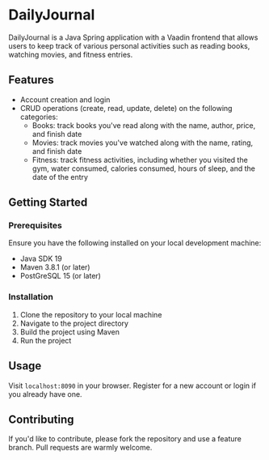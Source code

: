 # DailyJournal

DailyJournal is a Java Spring application with a Vaadin frontend that allows users to keep track of various personal activities such as reading books, watching movies, and fitness entries. 

## Features
- Account creation and login
- CRUD operations (create, read, update, delete) on the following categories:
  - Books: track books you've read along with the name, author, price, and finish date
  - Movies: track movies you've watched along with the name, rating, and finish date
  - Fitness: track fitness activities, including whether you visited the gym, water consumed, calories consumed, hours of sleep, and the date of the entry

## Getting Started

### Prerequisites

Ensure you have the following installed on your local development machine:

- Java SDK 19
- Maven 3.8.1 (or later)
- PostGreSQL 15 (or later)

### Installation

1. Clone the repository to your local machine
2. Navigate to the project directory
3. Build the project using Maven
4. Run the project


## Usage

Visit `localhost:8090` in your browser. Register for a new account or login if you already have one.


## Contributing

If you'd like to contribute, please fork the repository and use a feature branch. Pull requests are warmly welcome.

